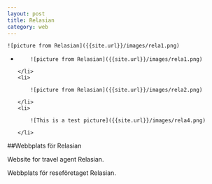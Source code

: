 ```yaml
---
layout: post
title: Relasian
category: web
---
```


	![picture from Relasian]({{site.url}}/images/rela1.png)

<ul class="clearing-thumbs" data-clearing> 
	<li>

		![picture from Relasian]({{site.url}}/images/rela1.png)
	
	</li>
	<li>

		![picture from Relasian]({{site.url}}/images/rela2.png)
	
	</li>
	<li>
	
		![This is a test picture]({{site.url}}/images/rela4.png)
	
	</li>
</ul>

##Webbplats för Relasian

Website for travel agent Relasian. 

Webbplats för reseföretaget Relasian.


